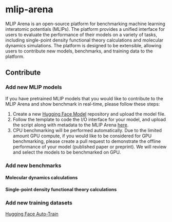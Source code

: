 # mlip-arena

MLIP Arena is an open-source platform for benchmarking machine learning interatomic potentials (MLIPs). The platform provides a unified interface for users to evaluate the performance of their models on a variety of tasks, including single-point density functional theory calculations and molecular dynamics simulations. The platform is designed to be extensible, allowing users to contribute new models, benchmarks, and training data to the platform.

## Contribute

### Add new MLIP models

If you have pretrained MLIP models that you would like to contribute to the MLIP Arena and show benchmark in real-time, please follow these steps:

1. Create a new [Hugging Face Model](https://huggingface.co/new) repository and upload the model file.
2. Follow the template to code the I/O interface for your model, and upload the script along with metadata to the MLIP Arena [here]().
3. CPU benchmarking will be performed automatically. Due to the limited amount GPU compute, if you would like to be considered for GPU benchmarking, please create a pull request to demonstrate the offline performance of your model (published paper or preprint). We will review and select the models to be benchmarked on GPU.

### Add new benchmarks

#### Molecular dynamics calculations


#### Single-point density functional theory calculations

### Add new training datasets

[Hugging Face Auto-Train](https://huggingface.co/docs/hub/webhooks-guide-auto-retrain)


